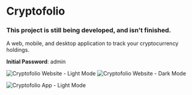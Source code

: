 # Cryptofolio

### This project is still being developed, and isn't finished.

A web, mobile, and desktop application to track your cryptocurrency holdings.

**Initial Password**: admin

![Cryptofolio Website - Light Mode](https://i.imgur.com/0fMPa8V.png)
![Cryptofolio Website - Dark Mode](https://i.imgur.com/NErnDOd.png)

![Cryptofolio App - Light Mode](https://i.imgur.com/9oM3Doj.png)
